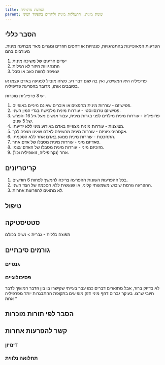 ```yaml
---
title: הפרעת פרפיליה
parent: שונות מינית, התעללות מינית וליקווים בתפקוד המיני
---
```


## הסבר כללי 
הפרעות המאופיינות בהתנהגויות, פנטזיות או דחפים חוזרים ומגרים מאד מבחינה מינית.
מעורבים בהם 
1. יעדים חריגים של משיכה מינית
2. התנהגויות חיזור לא רגילות
3. שאיפה לחוות כאב או סבל

פריפיליה היא המשיכה, ואין בה שום דבר רע. כשזה מוביל לפגיעה באדם עצמו או בסובבים אותו, מדובר בהפרעת פריפיליה.

יש 8 פרפיליות מוכרות.
1. פטישיזם - עוררות מינית מחפצים או איברים שאינם מיניים באופיים.
2. פטישיזם טרנסווסטי - עוררות מינית מלבישת בגדי המין השני.
3. פדופיליה - עוררות מינית מילדים לפני בגרות מינית, עבור אנשים מעל גיל 16 והפרש של 5 שנים.
4. מציצנות - עוררות מינית מצפייה באדם באירוע מיני ללא ידיעתו.
5. אקסהיביציוניזם - עוררות מינית מחשיפה לאדם שאינו מצפה לכך.
6. התחככות - עוררות מינית ממגע באדם אחר ללא הסכמתו.
7. סאדיזם מיני - עוררות מינית מסבלו של אדם אחר.
8. מזוכיזם מיני - עוררות מינית מסבלו של האדם עצמו.
9. אחר (נקרופיליה, זואופיליה וכו').

## קריטריונים
1.  בכל ההפרעות השונות ההפרעה צריכה להמשך לפחות 6 חודשים.
2. ההפרעה גורמת שיבוש משמעותי קליני, או שנעשית ללא הסכמה של הצד השני.
3. לא מתאים להפרעות אחרות.
## טיפול


## סטטיסטיקה
תפוצה כללית - 
גברית > נשים בכולם
## גורמים סיבתיים
### גנטיים
### פסיכולוגיים
לא בדיוק ברור, אבל מתוארים דברים כמו עבר בעייתי שקישרו בו בין הדבר המושך לדבר חיובי שרצו.
בעיקר גברים
דחף מיני חזק
מופיעים בתקופת ההתבגרות
יותר מפרפיליה אחת
* 
## הסבר לפי תורות מוכרות


## קשר להפרעות אחרות

### דימיון
### תחלואה נלווית


